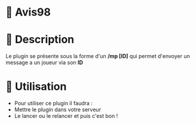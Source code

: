 # :incoming_envelope:  Avis98

# :balloon: Description
Le plugin se présente sous la forme d'un **/mp [ID]** qui permet d'envoyer un message a un joueur via son **ID**

# :hammer: Utilisation
 - Pour utiliser ce plugin il faudra : 
- Mettre le plugin dans votre serveur
- Le lancer ou le relancer et puis c'est bon !
